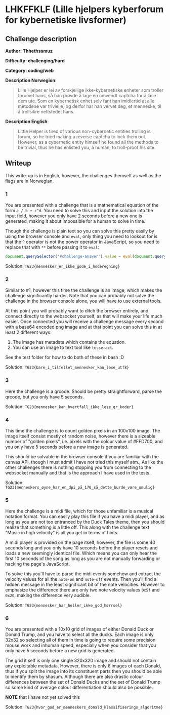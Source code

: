 # LHKFFKLF (Lille hjelpers kyberforum for kybernetiske livsformer)

## Challenge description

**Author: Thhethssmuz**

**Difficulty: challenging/hard**

**Category: coding/web**

**Description Norwegion**:
> Lille Hjelper er lei av forskjellige ikke-kybernetiske enheter som troller forumet hans, så han prøvde å lage en omvendt captcha for å låse dem ute. Som en kybernetisk enhet selv fant han imidlertid at alle metodene var trivielle, og derfor har han vervet deg, et menneske, til å trollsikre nettstedet hans.

**Description English**:
> Little Helper is tired of various non-cybernetic entities trolling is forum, so he tried making a reverse captcha to lock them out. However, as a cybernetic entity himself he found all the methods to be trivial, thus he has enlisted you, a human, to troll-proof his site.

## Writeup

This write-up is in English, however, the challenges themself as well as the flags are in Norwegian.

### 1

You are presented with a challenge that is a mathematical equation of the form `a / b + c^d`. You need to solve this and input the solution into the input field, however you only have 2 seconds before a new one is generated, making it about impossible for a human to solve in time.

Though the challenge is plain text so you can solve this pretty easily by using the browser console and `eval`, only thing you need to lookout for is that the `^` operator is not the power operator in JavaScript, so you need to replace that with `**` before passing it to `eval`:

```js
document.querySelector('#challenge-answer').value = eval(document.querySelector('#challenge-content').innerText.replace('^', '**')); document.querySelector('.btn').click();
```

Solution: `TG23{mennesker_er_ikke_gode_i_hoderegning}`

### 2

Similar to #1, however this time the challenge is an image, which makes the challenge significantly harder. Note that you can probably not solve the challenge in the browser console alone, you will have to use external tools.

At this point you will probably want to ditch the browser entirely, and connect directly to the websocket yourself, as that will make your life much easier. Once connected you will receive a challenge message every second with a base64 encoded png image and at that point you can solve this in at least 2 different ways:

1. The image has metadata which contains the equation.
2. You can use an image to text tool like `tesseract`.

See the test folder for how to do both of these in bash :D

Solution: `TG23{bare_i_tilfellet_mennesker_kan_lese_utf8}`

### 3

Here the challenge is a qrcode. Should be pretty straightforward, parse the qrcode, but you only have 5 seconds.

Solution: `TG23{mennesker_kan_hvertfall_ikke_lese_qr_koder}`

### 4

This time the challenge is to count golden pixels in an 100x100 image. The image itself consist mostly of random noise, however there is a sizeable number of "golden pixels", i.e. pixels with the colour value of #FFD700, and you only have 5 seconds before a new image is generated.

This should be solvable in the browser console if you are familiar with the canvas API, though I must admit I have not tried this myself atm., As like the other challenges there is nothing stopping you from connecting to the websocket manually and that is the approach I have used in the tests.

Solution: `TG23{menneskers_øyne_har_en_dpi_på_170_så_dette_burde_være_umulig}`

### 5

Here the challenge is a midi file, which for those unfamiliar is a musical notation format. You can easily play this file if you have a midi player, and as long as you are not too entranced by the Duck Tales theme, then you should realize that something is a little off. This along with the challenge text "Music in high velocity" is all you get in terms of hints.

A midi player is provided on the page itself, however, the file is some 40 seconds long and you only have 10 seconds before the player resets and loads a new seemingly identical file. Which means you can only hear the first 10 seconds of the song as long as you are not manually forwarding or hacking the page's JavaScript.

To solve this you'll have to parse the midi events somehow and extract the velocity values for all the `note-on` and `note-off` events. Then you'll find a hidden message in the least significant bit of the note velocities. However to emphasize the difference there are only two note velocity values `0x5f` and `0x20`, making the difference very audible.

Solution: `TG23{mennesker_har_heller_ikke_god_hørrsel}`

### 6

You are presented with a 10x10 grid of images of either Donald Duck or Donald Trump, and you have to select all the ducks. Each image is only 32x32 so selecting all of them in time is going to require some precision mouse work and inhuman speed, especially when you consider that you only have 5 seconds before a new grid is generated.

The grid it self is only one single 320x320 image and should not contain any exploitable metadata. However, there is only 6 images of each Donald, thus if you split the image into its constituent parts then you should be able to identify them by shasum. Although there are also drastic colour differences between the set of Donald Ducks and the set of Donald Trump so some kind of average colour differentiation should also be possible.

**NOTE** that I have not yet solved this

Solution: `TG23{hvor_god_er_menneskers_donald_klassifiserings_algoritme}`
